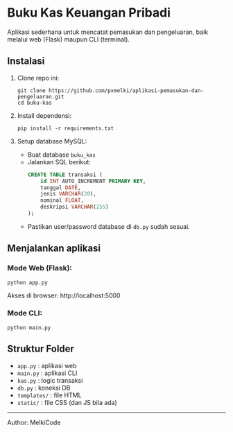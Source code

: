 # Buku Kas Keuangan Pribadi

Aplikasi sederhana untuk mencatat pemasukan dan pengeluaran, baik melalui web (Flask) maupun CLI (terminal).

## Instalasi

1. Clone repo ini:
   ```
   git clone https://github.com/pxmelki/aplikasi-pemasukan-dan-pengeluaran.git
   cd buku-kas
   ```

2. Install dependensi:
   ```
   pip install -r requirements.txt
   ```

3. Setup database MySQL:
   - Buat database `buku_kas`
   - Jalankan SQL berikut:
     ```sql
     CREATE TABLE transaksi (
         id INT AUTO_INCREMENT PRIMARY KEY,
         tanggal DATE,
         jenis VARCHAR(20),
         nominal FLOAT,
         deskripsi VARCHAR(255)
     );
     ```
   - Pastikan user/password database di `db.py` sudah sesuai.

## Menjalankan aplikasi

### Mode Web (Flask):
```
python app.py
```
Akses di browser: http://localhost:5000

### Mode CLI:
```
python main.py
```

## Struktur Folder

- `app.py` : aplikasi web
- `main.py` : aplikasi CLI
- `kas.py` : logic transaksi
- `db.py` : koneksi DB
- `templates/` : file HTML
- `static/` : file CSS (dan JS bila ada)

---

Author: MelkiCode
